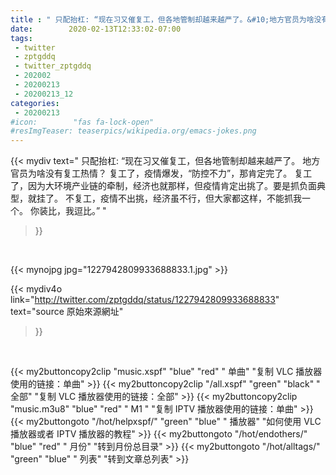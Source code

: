 ```yaml
---
title : " 只配抬杠: “现在习又催复工，但各地管制却越来越严了。&#10;地方官员为啥没有复工热情？&#10;复工了，疫情爆发，“防控不力”，那肯定完了。&#10;复工了，因为大环境产业链的牵制，经济也就那样，但疫情肯定出挑了。要是抓负面典型，就挂了。&#10;不复工，疫情不出挑，经济虽不行，但大家都这样，不能抓我一个。&#10;你装比，我逗比。”  "
date:        2020-02-13T12:33:02-07:00
tags:
 - twitter
 - zptgddq
 - twitter_zptgddq
 - 202002
 - 20200213
 - 20200213_12
categories:
 - 20200213
#icon:        "fas fa-lock-open"
#resImgTeaser: teaserpics/wikipedia.org/emacs-jokes.png
---
```


{{< mydiv text=" 只配抬杠: “现在习又催复工，但各地管制却越来越严了。&#10;地方官员为啥没有复工热情？&#10;复工了，疫情爆发，“防控不力”，那肯定完了。&#10;复工了，因为大环境产业链的牵制，经济也就那样，但疫情肯定出挑了。要是抓负面典型，就挂了。&#10;不复工，疫情不出挑，经济虽不行，但大家都这样，不能抓我一个。&#10;你装比，我逗比。”  "
>}}
<br>


 {{< mynojpg jpg="1227942809933688833.1.jpg" >}}<br> 



{{< mydiv4o link="http://twitter.com/zptgddq/status/1227942809933688833"
text="source 原始來源網址"
>}}


<br>



{{< my2buttoncopy2clip "music.xspf"        "blue"   "red"    " 单曲"  "复制 VLC 播放器使用的链接：单曲" >}} {{< my2buttoncopy2clip "/all.xspf"         "green"  "black"  " 全部"  "复制 VLC 播放器使用的链接：全部" >}} {{< my2buttoncopy2clip "music.m3u8"        "blue"   "red"    " M1 "    "复制 IPTV 播放器使用的链接：单曲" >}} {{< my2buttongoto      "/hot/helpxspf/"    "green"  "blue"   " 播放器" "如何使用 VLC 播放器或者 IPTV 播放器的教程" >}} {{< my2buttongoto      "/hot/endothers/"   "blue"   "red"    " 月份"   "转到月份总目录" >}} {{< my2buttongoto      "/hot/alltags/"     "green"  "blue"   " 列表"   "转到文章总列表" >}} 
